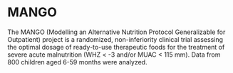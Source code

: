 # MANGO

The MANGO (Modelling an Alternative Nutrition Protocol Generalizable for Outpatient) project is a randomized, non-inferiority clinical trial assessing the optimal dosage of ready-to-use therapeutic foods for the treatment of severe acute malnutrition (WHZ < -3 and/or MUAC < 115 mm). Data from 800 children aged 6-59 months were analyzed.
